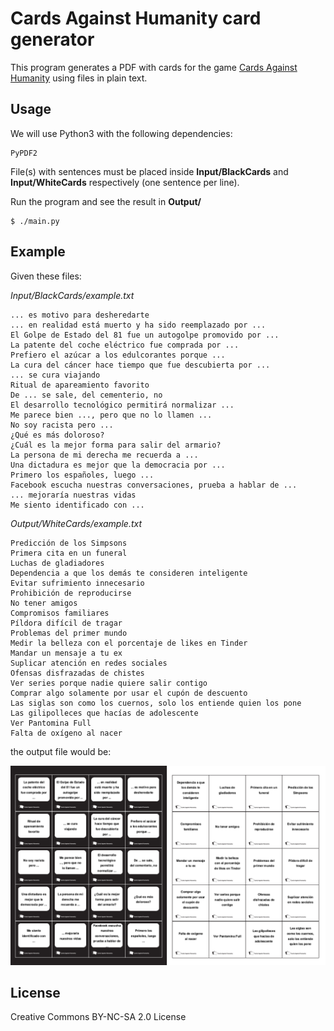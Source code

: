 # Cards Against Humanity card generator

This program generates a PDF with cards for the game [Cards Against Humanity](https://cardsagainsthumanity.com/) using files in plain text.


## Usage

We will use Python3 with the following dependencies:

```
PyPDF2
```

File(s) with sentences must be placed inside **Input/BlackCards** and **Input/WhiteCards** respectively (one sentence per line). 

Run the program and see the result in **Output/**

```
$ ./main.py
```

## Example
Given these files:

*Input/BlackCards/example.txt*
```
... es motivo para desheredarte
... en realidad está muerto y ha sido reemplazado por ...
El Golpe de Estado del 81 fue un autogolpe promovido por ...
La patente del coche eléctrico fue comprada por ... 
Prefiero el azúcar a los edulcorantes porque ...
La cura del cáncer hace tiempo que fue descubierta por ...
... se cura viajando
Ritual de apareamiento favorito
De ... se sale, del cementerio, no
El desarrollo tecnológico permitirá normalizar ...
Me parece bien ..., pero que no lo llamen ...
No soy racista pero ...
¿Qué es más doloroso?
¿Cuál es la mejor forma para salir del armario?
La persona de mi derecha me recuerda a ...
Una dictadura es mejor que la democracia por ...
Primero los españoles, luego ...
Facebook escucha nuestras conversaciones, prueba a hablar de ...
... mejoraría nuestras vidas
Me siento identificado con ...
```

*Output/WhiteCards/example.txt*
```
Predicción de los Simpsons
Primera cita en un funeral
Luchas de gladiadores
Dependencia a que los demás te consideren inteligente
Evitar sufrimiento innecesario
Prohibición de reproducirse
No tener amigos
Compromisos familiares
Píldora difícil de tragar
Problemas del primer mundo
Medir la belleza con el porcentaje de likes en Tinder
Mandar un mensaje a tu ex
Suplicar atención en redes sociales
Ofensas disfrazadas de chistes
Ver series porque nadie quiere salir contigo
Comprar algo solamente por usar el cupón de descuento
Las siglas son como los cuernos, solo los entiende quien los pone
Las gilipolleces que hacías de adolescente
Ver Pantomina Full
Falta de oxígeno al nacer
```

the output file would be:

![Cards](./cards.png)


## License
Creative Commons BY-NC-SA 2.0 License
